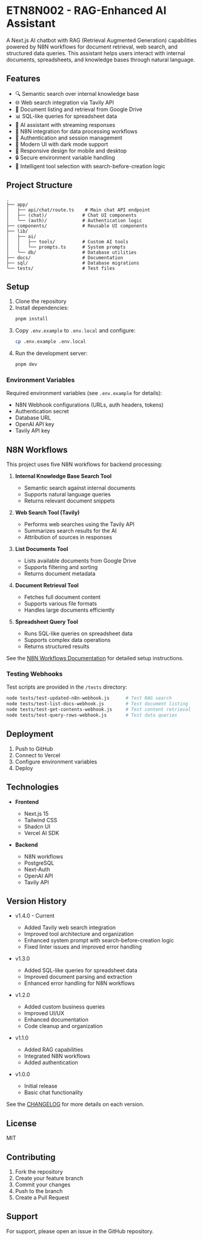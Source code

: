 # ETN8N002 - RAG-Enhanced AI Assistant

A Next.js AI chatbot with RAG (Retrieval Augmented Generation) capabilities powered by N8N workflows for document retrieval, web search, and structured data queries. This assistant helps users interact with internal documents, spreadsheets, and knowledge bases through natural language.

## Features

- 🔍 Semantic search over internal knowledge base
- 🌐 Web search integration via Tavily API
- 📄 Document listing and retrieval from Google Drive
- 📊 SQL-like queries for spreadsheet data
- 💬 AI assistant with streaming responses
- 🔄 N8N integration for data processing workflows
- 🔐 Authentication and session management
- 🎨 Modern UI with dark mode support
- 📱 Responsive design for mobile and desktop
- 🔒 Secure environment variable handling
- 🧠 Intelligent tool selection with search-before-creation logic

## Project Structure

```
.
├── app/
│   ├── api/chat/route.ts    # Main chat API endpoint
│   ├── (chat)/             # Chat UI components
│   └── (auth)/             # Authentication logic
├── components/             # Reusable UI components
├── lib/
│   ├── ai/
│   │   ├── tools/          # Custom AI tools
│   │   └── prompts.ts      # System prompts
│   └── db/                 # Database utilities
├── docs/                   # Documentation
├── sql/                    # Database migrations
└── tests/                  # Test files
```

## Setup

1. Clone the repository
2. Install dependencies:
   ```bash
   pnpm install
   ```
3. Copy `.env.example` to `.env.local` and configure:
   ```bash
   cp .env.example .env.local
   ```
4. Run the development server:
   ```bash
   pnpm dev
   ```

### Environment Variables

Required environment variables (see `.env.example` for details):

- N8N Webhook configurations (URLs, auth headers, tokens)
- Authentication secret
- Database URL
- OpenAI API key
- Tavily API key

## N8N Workflows

This project uses five N8N workflows for backend processing:

1. **Internal Knowledge Base Search Tool**
   - Semantic search against internal documents
   - Supports natural language queries
   - Returns relevant document snippets

2. **Web Search Tool (Tavily)**
   - Performs web searches using the Tavily API
   - Summarizes search results for the AI
   - Attribution of sources in responses

3. **List Documents Tool**
   - Lists available documents from Google Drive
   - Supports filtering and sorting
   - Returns document metadata

4. **Document Retrieval Tool**
   - Fetches full document content
   - Supports various file formats
   - Handles large documents efficiently

5. **Spreadsheet Query Tool**
   - Runs SQL-like queries on spreadsheet data
   - Supports complex data operations
   - Returns structured results

See the [N8N Workflows Documentation](./docs/N8N_WORKFLOWS.md) for detailed setup instructions.

### Testing Webhooks

Test scripts are provided in the `/tests` directory:

```bash
node tests/test-updated-n8n-webhook.js      # Test RAG search
node tests/test-list-docs-webhook.js        # Test document listing
node tests/test-get-contents-webhook.js     # Test content retrieval
node tests/test-query-rows-webhook.js       # Test data queries
```

## Deployment

1. Push to GitHub
2. Connect to Vercel
3. Configure environment variables
4. Deploy

## Technologies

- **Frontend**
  - Next.js 15
  - Tailwind CSS
  - Shadcn UI
  - Vercel AI SDK

- **Backend**
  - N8N workflows
  - PostgreSQL
  - Next-Auth
  - OpenAI API
  - Tavily API

## Version History

- v1.4.0 - Current
  - Added Tavily web search integration
  - Improved tool architecture and organization
  - Enhanced system prompt with search-before-creation logic
  - Fixed linter issues and improved error handling

- v1.3.0
  - Added SQL-like queries for spreadsheet data
  - Improved document parsing and extraction
  - Enhanced error handling for N8N workflows

- v1.2.0
  - Added custom business queries
  - Improved UI/UX
  - Enhanced documentation
  - Code cleanup and organization

- v1.1.0
  - Added RAG capabilities
  - Integrated N8N workflows
  - Added authentication

- v1.0.0
  - Initial release
  - Basic chat functionality

See the [CHANGELOG](./CHANGELOG.md) for more details on each version.

## License

MIT

## Contributing

1. Fork the repository
2. Create your feature branch
3. Commit your changes
4. Push to the branch
5. Create a Pull Request

## Support

For support, please open an issue in the GitHub repository.
